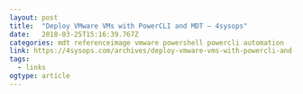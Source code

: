 ```yaml
---
layout: post 
title:  "Deploy VMware VMs with PowerCLI and MDT – 4sysops" 
date:   2018-03-25T15:16:39.767Z 
categories: mdt referenceimage vmware powershell powercli automation
link: https://4sysops.com/archives/deploy-vmware-vms-with-powercli-and-mdt/ 
tags:
  - links
ogtype: article 
---
```


